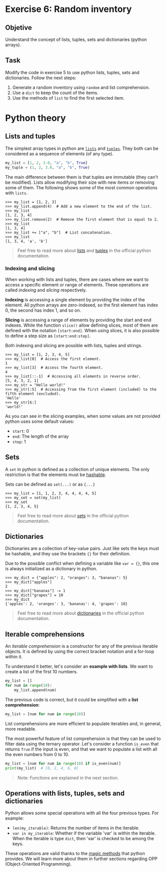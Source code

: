 # Exercise 6: Random inventory

## Objetive

Understand the concept of lists, tuples, sets and dictionaries (python arrays).

## Task
Modify the code in exercise 5 to use python lists, tuples, sets and dictionaries.
Follow the next steps:

1. Generate a random inventory using `random` and list comprehension.
2. Use a `dict` to keep the count of the items.
3. Use the methods of `list` to find the first selected item.

# Python theory

## Lists and tuples

The simplest array types in python are [`lists`](https://docs.python.org/3/library/stdtypes.html#list) and [`tuples`](https://docs.python.org/3/library/stdtypes.html#tuple).
They both can be considered as a sequence of elements (of any type).

```python
my_list = [1, 2, 3.0, "a", "b", True]
my_tuple = (1, 2, 3.0, "a", "b", True)
```

The main difference between them is that tuples are immutable (they can't be modified).
Lists allow modifying their size with new items or removing some of them.
The following shows some of the most common operations with `lists`.

````pycon
>>> my_list = [1, 2, 3]
>>> my_list.append(4)  # Add a new element to the end of the list.
>>> my_list
[1, 2, 3, 4]
>>> my_list.remove(2)  # Remove the first element that is equal to 2.
>>> my_list
[1, 3, 4]
>>> my_list += ["a", "b"]  # List concatenation.
>>> my_list
[1, 3, 4, 'a', 'b']
````

> Feel free to read more about [lists](https://docs.python.org/3/tutorial/datastructures.html#more-on-lists) and [tuples](https://docs.python.org/3/tutorial/datastructures.html#tuples-and-sequences) in the official python documentation.

### Indexing and slicing

When working with lists and tuples, there are cases where we want to access a specific element or range of elements.
These operations are called _indexing_ and _slicing_ respectively.

**Indexing** is accessing a single element by providing the index of the element.
All python arrays are zero-indexed, so the first element has index 0, the second has index 1, and so on.

**Slicing** is accessing a range of elements by providing the start and end indexes.
While the function `slice()` allow defining slices, most of them are defined with the notation `[start:end]`.
When using slices, it is also possible to define a step size as `[start:end:step]`.

Both indexing and slicing are possible with lists, tuples and strings.

```pycon
>>> my_list = [1, 2, 3, 4, 5]
>>> my_list[0]  # Access the first element.
1
>>> my_list[3]  # Access the fourth element.
4
>>> my_list[::-1]  # Accessing all elements in reverse order.
[5, 4, 3, 2, 1]
>>> my_str = "Hello world!"
>>> my_str[:5]  # Accessing from the first element (included) to the fifth element (excluded).
'Hello'
>>> my_str[6:]
'world!'
```

As you can see in the slicing examples, when some values are not provided python uses some default values:
- `start`: 0
- `end`: The length of the array
- `step`: 1

## Sets

A `set` in python is defined as a collection of unique elements.
The only restriction is that the elements must be [hashable](https://docs.python.org/3/glossary.html#term-hashable).

Sets can be defined as `set(...)` or as `{...}`

````pycon
>>> my_list = [1, 1, 2, 3, 4, 4, 4, 4, 5]
>>> my_set = set(my_list)
>>> my_set
{1, 2, 3, 4, 5}
````

> Feel free to read more about [sets](https://docs.python.org/3/tutorial/datastructures.html#sets) in the official python documentation.

## Dictionaries

Dictionaries are a collection of key-value pairs.
Just like sets the keys must be hashable, and they use the brackets `{}` for their definition.

Due to the possible conflict when defining a variable like `var = {}`, this one is always initialized as a dictionary in python.

```pycon
>>> my_dict = {"apples": 2, "oranges": 3, "bananas": 5}
>>> my_dict["apples"]
2
>>> my_dict["bananas"] -= 1
>>> my_dict["grapes"] = 10
>>> my_dict
{'apples': 2, 'oranges': 3, 'bananas': 4, 'grapes': 10}
```

> Feel free to read more about [dictionaries](https://docs.python.org/3/tutorial/datastructures.html#dictionaries) in the official python documentation.
 
## Iterable comprehensions

An _iterable comprehension_ is a constructor for any of the previous iterable objects.
It is defined by using the correct bracket notation and a for-loop within it.

To understand it better, let's consider an **example with lists**.
We want to create a list of the first 10 numbers.

```python
my_list = []
for num in range(10):
    my_list.append(num)
```

The previous code is correct, but it could be simplified with a **list comprehension**:

```python
my_list = [num for num in range(10)]
```

List comprehensions are more efficient to populate iterables and, in general, more readable.

The most powerful feature of list comprehension is that they can be used to filter data using the ternary operator.
Let's consider a function `is_even` that returns `True` if the input is even, and that we want to populate a list with all the even numbers from 0 to 10.

```python
my_list = [num for num in range(10) if is_even(num)]
print(my_list)  # [0, 2, 4, 6, 8]
```

> Note: Functions are explained in the next section.

## Operations with lists, tuples, sets and dictionaries

Python allows some special operations with all the four previous types.
For example:

- `len(my_iterable)`: Returns the number of items in the iterable.
- `var in my_iterable`: Whether if the variable 'var' is within the iterable. When the iterable is type `dict`, then 'var' is checked to be among the keys.

These operations are valid thanks to the [magic methods](https://docs.python.org/3/reference/datamodel.html#special-method-names) that python provides.
We will learn more about them in further sections regarding OPP (Object-Oriented Programming).
